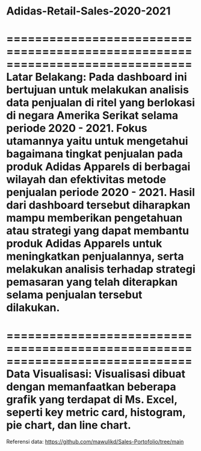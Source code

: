 # Adidas-Retail-Sales-2020-2021

==============================================================================
Latar Belakang:
Pada dashboard ini bertujuan untuk melakukan analisis data penjualan di ritel yang berlokasi di negara Amerika Serikat selama periode 2020 - 2021.
Fokus utamannya yaitu untuk mengetahui bagaimana tingkat penjualan pada produk Adidas Apparels di berbagai wilayah dan efektivitas metode penjualan periode 2020 - 2021.
Hasil dari dashboard tersebut diharapkan mampu memberikan pengetahuan atau strategi yang dapat membantu produk Adidas Apparels untuk meningkatkan penjualannya, serta melakukan analisis terhadap strategi pemasaran yang telah diterapkan selama penjualan tersebut dilakukan.
==============================================================================


==============================================================================
Data Visualisasi:
Visualisasi dibuat dengan memanfaatkan beberapa grafik yang terdapat di Ms. Excel, seperti key metric card, histogram, pie chart, dan line chart.
==============================================================================


Referensi data: https://github.com/mawulikd/Sales-Portofolio/tree/main
